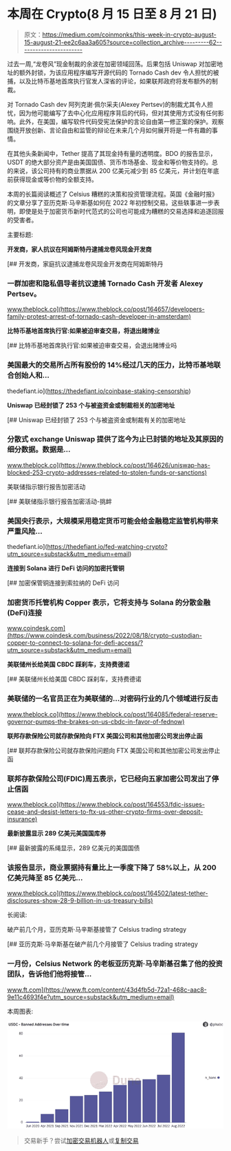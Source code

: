 # 本周在 Crypto(8 月 15 日至 8 月 21 日)

> 原文：<https://medium.com/coinmonks/this-week-in-crypto-august-15-august-21-ee2c6aa3a605?source=collection_archive---------62----------------------->

过去一周,“龙卷风”现金制裁的余波在加密领域回荡。后果包括 Uniswap 对加密地址的额外封锁，为该应用程序编写开源代码的 Tornado Cash dev 令人担忧的被捕，以及比特币基地首席执行官发人深省的评论，如果联邦政府将发布额外的制裁。

对 Tornado Cash dev 阿列克谢·佩尔采夫(Alexey Pertsev)的制裁尤其令人担忧，因为他可能编写了去中心化应用程序背后的代码，但对其使用方式没有任何影响。此外，在美国，编写软件代码受宪法保护的言论自由第一修正案的保护。观察围绕开放创新、言论自由和监管的辩论在未来几个月如何展开将是一件有趣的事情。

在其他头条新闻中，Tether 提高了其现金持有量的透明度。BDO 的报告显示，USDT 的绝大部分资产是由美国国债、货币市场基金、现金和等价物支持的。总的来说，该公司持有的商业票据从 200 亿美元减少到 85 亿美元，并计划在年底前获得现金或等价物的全额支持。

本周的长篇阅读概述了 Celsius 糟糕的决策和投资管理流程。英国《金融时报》的文章分享了亚历克斯·马辛斯基如何在 2022 年初控制交易。这些轶事进一步表明，即使是处于加密货币新时代范式的公司也可能成为糟糕的交易选择和追逐回报的受害者。

主要标题:

**开发商，家人抗议在阿姆斯特丹逮捕龙卷风现金开发商**

[](https://www.theblock.co/post/164657/developers-family-protest-arrest-of-tornado-cash-developer-in-amsterdam) [## 开发商，家庭抗议逮捕龙卷风现金开发商在阿姆斯特丹

### 一群加密和隐私倡导者抗议逮捕 Tornado Cash 开发者 Alexey Pertsev。

www.theblock.co](https://www.theblock.co/post/164657/developers-family-protest-arrest-of-tornado-cash-developer-in-amsterdam) 

**比特币基地首席执行官:如果被迫审查交易，将退出赌博业**

[](https://thedefiant.io/coinbase-staking-censorship) [## 比特币基地首席执行官:如果被迫审查交易，会退出赌博业吗

### 美国最大的交易所占所有股份的 14%经过几天的压力，比特币基地联合创始人和…

thedefiant.io](https://thedefiant.io/coinbase-staking-censorship) 

**Uniswap 已经封锁了 253 个与被盗资金或制裁相关的加密地址**

[](https://www.theblock.co/post/164626/uniswap-has-blocked-253-crypto-addresses-related-to-stolen-funds-or-sanctions) [## Uniswap 已经封锁了 253 个与被盗资金或制裁有关的加密地址

### 分散式 exchange Uniswap 提供了迄今为止已封锁的地址及其原因的细分数据。数据是…

www.theblock.co](https://www.theblock.co/post/164626/uniswap-has-blocked-253-crypto-addresses-related-to-stolen-funds-or-sanctions) 

美联储指示银行报告加密活动

[](https://thedefiant.io/fed-watching-crypto?utm_source=substack&utm_medium=email) [## 美联储指示银行报告加密活动-挑衅

### 美国央行表示，大规模采用稳定货币可能会给金融稳定监管机构带来严重风险…

thedefiant.io](https://thedefiant.io/fed-watching-crypto?utm_source=substack&utm_medium=email) 

**连接到 Solana 进行 DeFi 访问的加密托管铜**

[](https://www.coindesk.com/business/2022/08/18/crypto-custodian-copper-to-connect-to-solana-for-defi-access/?utm_source=substack&utm_medium=email) [## 加密保管铜连接到索拉纳的 DeFi 访问

### 加密货币托管机构 Copper 表示，它将支持与 Solana 的分散金融(DeFi)连接

www.coindesk.com](https://www.coindesk.com/business/2022/08/18/crypto-custodian-copper-to-connect-to-solana-for-defi-access/?utm_source=substack&utm_medium=email) 

**美联储州长给美国 CBDC 踩刹车，支持费德诺**

[](https://www.theblock.co/post/164085/federal-reserve-governor-pumps-the-brakes-on-us-cbdc-in-favor-of-fednow) [## 美联储州长给美国 CBDC 踩刹车，支持费德诺

### 美联储的一名官员正在为美联储的…对密码行业的几个领域进行反击

www.theblock.co](https://www.theblock.co/post/164085/federal-reserve-governor-pumps-the-brakes-on-us-cbdc-in-favor-of-fednow) 

**联邦存款保险公司就存款保险向 FTX 美国公司和其他加密公司发出停止函**

[](https://www.theblock.co/post/164553/fdic-issues-cease-and-desist-letters-to-ftx-us-other-crypto-firms-over-deposit-insurance) [## 联邦存款保险公司就存款保险问题向 FTX 美国公司和其他加密公司发出停止函

### 联邦存款保险公司(FDIC)周五表示，它已经向五家加密公司发出了停止信函

www.theblock.co](https://www.theblock.co/post/164553/fdic-issues-cease-and-desist-letters-to-ftx-us-other-crypto-firms-over-deposit-insurance) 

**最新披露显示 289 亿美元美国国库券**

[](https://www.theblock.co/post/164502/latest-tether-disclosures-show-28-9-billion-in-us-treasury-bills) [## 最新披露的系绳显示，289 亿美元的美国国债

### 该报告显示，商业票据持有量比上一季度下降了 58%以上，从 200 亿美元降至 85 亿美元…

www.theblock.co](https://www.theblock.co/post/164502/latest-tether-disclosures-show-28-9-billion-in-us-treasury-bills) 

长阅读:

破产前几个月，亚历克斯·马辛斯基接管了 Celsius trading strategy

[](https://www.ft.com/content/43d4fb5d-72a1-468c-aac8-9e11c4693f4e?utm_source=substack&utm_medium=email) [## 亚历克斯·马辛斯基在破产前几个月接管了 Celsius trading strategy

### 一月份，Celsius Network 的老板亚历克斯·马辛斯基召集了他的投资团队，告诉他们他将接管…

www.ft.com](https://www.ft.com/content/43d4fb5d-72a1-468c-aac8-9e11c4693f4e?utm_source=substack&utm_medium=email) 

本周图表:

![](img/918036af210c81d3ec08334d9d431ed9.png)

> 交易新手？尝试[加密交易机器人](/coinmonks/crypto-trading-bot-c2ffce8acb2a)或[复制交易](/coinmonks/top-10-crypto-copy-trading-platforms-for-beginners-d0c37c7d698c)